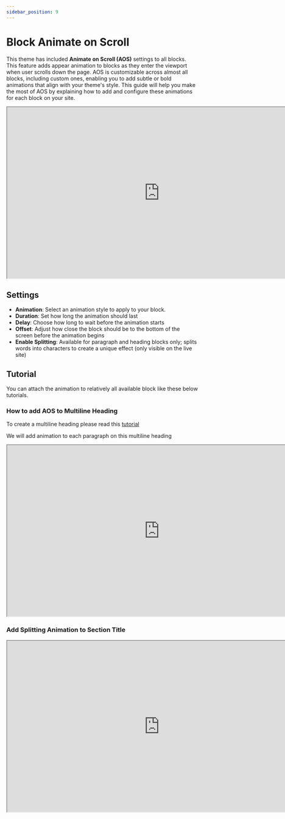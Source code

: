 ```yaml
---
sidebar_position: 9
---
```

# Block Animate on Scroll
This theme has included **Animate on Scroll (AOS)** settings to all blocks. This feature adds appear animation to blocks as they enter the viewport when user scrolls down the page. AOS is customizable across almost all blocks, including custom ones, enabling you to add subtle or bold animations that align with your theme's style. This guide will help you make the most of AOS by explaining how to add and configure these animations for each block on your site.

<iframe src="https://drive.google.com/file/d/1_taV7t1kW9S7BXfPPM1rq3uTjw398scL/preview" width="800" height="450" allow="autoplay"></iframe>

## Settings
- **Animation**: Select an animation style to apply to your block.
- **Duration**: Set how long the animation should last
- **Delay**: Choose how long to wait before the animation starts
- **Offset**: Adjust how close the block should be to the bottom of the screen before the animation begins
- **Enable Splitting**: Available for paragraph and heading blocks only; splits words into characters to create a unique effect (only visible on the live site)

## Tutorial
You can attach the animation to relatively all available block like these below tutorials.
### How to add AOS to Multiline Heading
To create a multiline heading please read this [tutorial](./custom-blocks/multiline-heading.md#how-to-create-multiline-heading)

We will add animation to each paragraph on this multiline heading
<iframe src="https://drive.google.com/file/d/16OK-AAr5WwL9zAERVgwd8a6_NXEHdWrV/preview" width="800" height="450" allow="autoplay"></iframe>


### Add Splitting Animation to Section Title
<iframe src="https://drive.google.com/file/d/1eyWf9MeFTXFWnRRfVrP4Rb1qiKJwlG2k/preview" width="800" height="450" allow="autoplay"></iframe>